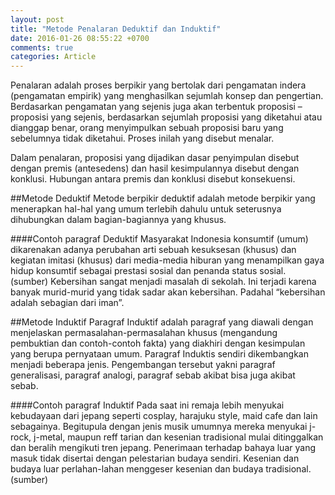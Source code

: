 ```yaml
---
layout: post
title: "Metode Penalaran Deduktif dan Induktif"
date: 2016-01-26 08:55:22 +0700
comments: true
categories: Article
---
```


Penalaran adalah proses berpikir yang bertolak dari pengamatan indera (pengamatan empirik) yang menghasilkan sejumlah konsep dan pengertian. Berdasarkan pengamatan yang sejenis juga akan terbentuk proposisi – proposisi yang sejenis, berdasarkan sejumlah proposisi yang diketahui atau dianggap benar, orang menyimpulkan sebuah proposisi baru yang sebelumnya tidak diketahui.  Proses inilah yang disebut menalar. 

<!-- more -->

Dalam penalaran, proposisi yang dijadikan dasar penyimpulan disebut dengan premis (antesedens) dan hasil kesimpulannya disebut dengan konklusi. Hubungan antara premis dan konklusi disebut konsekuensi.

##Metode Deduktif
Metode berpikir deduktif adalah metode berpikir yang menerapkan hal-hal yang umum terlebih dahulu untuk seterusnya dihubungkan dalam bagian-bagiannya yang khusus.

####Contoh paragraf Deduktif
Masyarakat Indonesia konsumtif (umum) dikarenakan adanya perubahan arti sebuah kesuksesan (khusus) dan kegiatan imitasi (khusus) dari media-media hiburan yang menampilkan gaya hidup konsumtif sebagai prestasi sosial dan penanda status sosial. (sumber) Kebersihan sangat menjadi masalah di sekolah. Ini terjadi karena banyak murid-murid yang tidak sadar akan kebersihan. Padahal “kebersihan adalah sebagian dari iman”.

##Metode Induktif
Paragraf Induktif adalah paragraf yang diawali dengan menjelaskan permasalahan-permasalahan khusus (mengandung pembuktian dan contoh-contoh fakta) yang diakhiri dengan kesimpulan yang berupa pernyataan umum. Paragraf Induktis sendiri dikembangkan menjadi beberapa jenis. Pengembangan tersebut yakni paragraf generalisasi, paragraf analogi, paragraf sebab akibat bisa juga akibat sebab.

####Contoh paragraf Induktif
Pada saat ini remaja lebih menyukai kebudayaan dari jepang seperti cosplay, harajuku style, maid cafe dan lain sebagainya. Begitupula dengan jenis musik umumnya mereka menyukai j-rock, j-metal, maupun reff tarian dan kesenian tradisional mulai ditinggalkan dan beralih mengikuti tren jepang. Penerimaan terhadap bahaya luar yang masuk tidak disertai dengan pelestarian budaya sendiri. Kesenian dan budaya luar perlahan-lahan menggeser kesenian dan budaya tradisional. (sumber)

